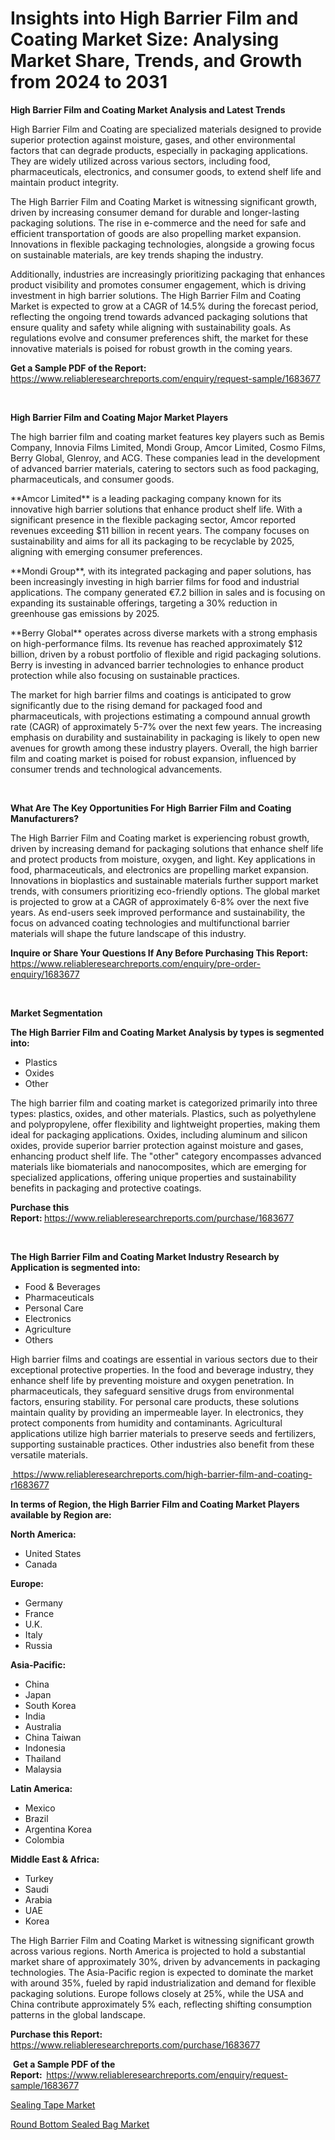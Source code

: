 <p><h1>Insights into High Barrier Film and Coating Market Size: Analysing Market Share, Trends, and Growth from 2024 to 2031</h1></p><p><strong>High Barrier Film and Coating Market Analysis and Latest Trends</strong></p>
<p><p>High Barrier Film and Coating are specialized materials designed to provide superior protection against moisture, gases, and other environmental factors that can degrade products, especially in packaging applications. They are widely utilized across various sectors, including food, pharmaceuticals, electronics, and consumer goods, to extend shelf life and maintain product integrity.</p><p>The High Barrier Film and Coating Market is witnessing significant growth, driven by increasing consumer demand for durable and longer-lasting packaging solutions. The rise in e-commerce and the need for safe and efficient transportation of goods are also propelling market expansion. Innovations in flexible packaging technologies, alongside a growing focus on sustainable materials, are key trends shaping the industry. </p><p>Additionally, industries are increasingly prioritizing packaging that enhances product visibility and promotes consumer engagement, which is driving investment in high barrier solutions. The High Barrier Film and Coating Market is expected to grow at a CAGR of 14.5% during the forecast period, reflecting the ongoing trend towards advanced packaging solutions that ensure quality and safety while aligning with sustainability goals. As regulations evolve and consumer preferences shift, the market for these innovative materials is poised for robust growth in the coming years.</p></p>
<p><strong>Get a Sample PDF of the Report:&nbsp;</strong> <a href="https://www.reliableresearchreports.com/enquiry/request-sample/1683677?utm_campaign=40&utm_medium=2&utm_source=Github&utm_content=ia&utm_term=30122024&utm_id=high-barrier-film-and-coating">https://www.reliableresearchreports.com/enquiry/request-sample/1683677</a></p>
<p>&nbsp;</p>
<p><strong>High Barrier Film and Coating Major Market Players</strong></p>
<p><p>The high barrier film and coating market features key players such as Bemis Company, Innovia Films Limited, Mondi Group, Amcor Limited, Cosmo Films, Berry Global, Glenroy, and ACG. These companies lead in the development of advanced barrier materials, catering to sectors such as food packaging, pharmaceuticals, and consumer goods.</p><p>**Amcor Limited** is a leading packaging company known for its innovative high barrier solutions that enhance product shelf life. With a significant presence in the flexible packaging sector, Amcor reported revenues exceeding $11 billion in recent years. The company focuses on sustainability and aims for all its packaging to be recyclable by 2025, aligning with emerging consumer preferences.</p><p>**Mondi Group**, with its integrated packaging and paper solutions, has been increasingly investing in high barrier films for food and industrial applications. The company generated €7.2 billion in sales and is focusing on expanding its sustainable offerings, targeting a 30% reduction in greenhouse gas emissions by 2025.</p><p>**Berry Global** operates across diverse markets with a strong emphasis on high-performance films. Its revenue has reached approximately $12 billion, driven by a robust portfolio of flexible and rigid packaging solutions. Berry is investing in advanced barrier technologies to enhance product protection while also focusing on sustainable practices.</p><p>The market for high barrier films and coatings is anticipated to grow significantly due to the rising demand for packaged food and pharmaceuticals, with projections estimating a compound annual growth rate (CAGR) of approximately 5-7% over the next few years. The increasing emphasis on durability and sustainability in packaging is likely to open new avenues for growth among these industry players. Overall, the high barrier film and coating market is poised for robust expansion, influenced by consumer trends and technological advancements.</p></p>
<p>&nbsp;</p>
<p><strong>What Are The Key Opportunities For High Barrier Film and Coating Manufacturers?</strong></p>
<p><p>The High Barrier Film and Coating market is experiencing robust growth, driven by increasing demand for packaging solutions that enhance shelf life and protect products from moisture, oxygen, and light. Key applications in food, pharmaceuticals, and electronics are propelling market expansion. Innovations in bioplastics and sustainable materials further support market trends, with consumers prioritizing eco-friendly options. The global market is projected to grow at a CAGR of approximately 6-8% over the next five years. As end-users seek improved performance and sustainability, the focus on advanced coating technologies and multifunctional barrier materials will shape the future landscape of this industry.</p></p>
<p><strong>Inquire or Share Your Questions If Any Before Purchasing This Report:</strong> <a href="https://www.reliableresearchreports.com/enquiry/pre-order-enquiry/1683677?utm_campaign=40&utm_medium=2&utm_source=Github&utm_content=ia&utm_term=30122024&utm_id=high-barrier-film-and-coating">https://www.reliableresearchreports.com/enquiry/pre-order-enquiry/1683677</a></p>
<p>&nbsp;</p>
<p><strong>Market Segmentation</strong></p>
<p><strong>The High Barrier Film and Coating Market Analysis by types is segmented into:</strong></p>
<p><ul><li>Plastics</li><li>Oxides</li><li>Other</li></ul></p>
<p><p>The high barrier film and coating market is categorized primarily into three types: plastics, oxides, and other materials. Plastics, such as polyethylene and polypropylene, offer flexibility and lightweight properties, making them ideal for packaging applications. Oxides, including aluminum and silicon oxides, provide superior barrier protection against moisture and gases, enhancing product shelf life. The "other" category encompasses advanced materials like biomaterials and nanocomposites, which are emerging for specialized applications, offering unique properties and sustainability benefits in packaging and protective coatings.</p></p>
<p><strong>Purchase this Report:&nbsp;</strong><a href="https://www.reliableresearchreports.com/purchase/1683677?utm_campaign=40&utm_medium=2&utm_source=Github&utm_content=ia&utm_term=30122024&utm_id=high-barrier-film-and-coating">https://www.reliableresearchreports.com/purchase/1683677</a></p>
<p>&nbsp;</p>
<p><strong>The High Barrier Film and Coating Market Industry Research by Application is segmented into:</strong></p>
<p><ul><li>Food & Beverages</li><li>Pharmaceuticals</li><li>Personal Care</li><li>Electronics</li><li>Agriculture</li><li>Others</li></ul></p>
<p><p>High barrier films and coatings are essential in various sectors due to their exceptional protective properties. In the food and beverage industry, they enhance shelf life by preventing moisture and oxygen penetration. In pharmaceuticals, they safeguard sensitive drugs from environmental factors, ensuring stability. For personal care products, these solutions maintain quality by providing an impermeable layer. In electronics, they protect components from humidity and contaminants. Agricultural applications utilize high barrier materials to preserve seeds and fertilizers, supporting sustainable practices. Other industries also benefit from these versatile materials.</p></p>
<p><a href="https://www.reliableresearchreports.com/high-barrier-film-and-coating-r1683677?utm_campaign=40&utm_medium=2&utm_source=Github&utm_content=ia&utm_term=30122024&utm_id=high-barrier-film-and-coating">&nbsp;https://www.reliableresearchreports.com/high-barrier-film-and-coating-r1683677</a></p>
<p><strong>In terms of Region, the High Barrier Film and Coating Market Players available by Region are:</strong></p>
<p>
    <p> <strong> North America: </strong>
        <ul>
            <li>United States</li>
            <li>Canada</li>
        </ul>
        </p> 
    <p> <strong> Europe: </strong>
        <ul>
            <li>Germany</li>
            <li>France</li>
            <li>U.K.</li>
            <li>Italy</li>
            <li>Russia</li>
        </ul>
        </p> 
    <p> <strong> Asia-Pacific: </strong>
        <ul>
            <li>China</li>
            <li>Japan</li>
            <li>South Korea</li>
            <li>India</li>
            <li>Australia</li>
            <li>China Taiwan</li>
            <li>Indonesia</li>
            <li>Thailand</li>
            <li>Malaysia</li>
        </ul>
        </p> 
    <p> <strong> Latin America: </strong>
        <ul>
            <li>Mexico</li>
            <li>Brazil</li>
            <li>Argentina Korea</li>
            <li>Colombia</li>
        </ul>
        </p> 
    <p> <strong> Middle East & Africa: </strong>
        <ul>
            <li>Turkey</li>
            <li>Saudi</li>
            <li>Arabia</li>
            <li>UAE</li>
            <li>Korea</li>
        </ul>
    </p>
    </p>
<p><p>The High Barrier Film and Coating Market is witnessing significant growth across various regions. North America is projected to hold a substantial market share of approximately 30%, driven by advancements in packaging technologies. The Asia-Pacific region is expected to dominate the market with around 35%, fueled by rapid industrialization and demand for flexible packaging solutions. Europe follows closely at 25%, while the USA and China contribute approximately 5% each, reflecting shifting consumption patterns in the global landscape.</p></p>
<p><strong>Purchase this Report: </strong><a href="https://www.reliableresearchreports.com/purchase/1683677?utm_campaign=40&utm_medium=2&utm_source=Github&utm_content=ia&utm_term=30122024&utm_id=high-barrier-film-and-coating">https://www.reliableresearchreports.com/purchase/1683677</a></p>
<p>&nbsp;<strong>Get a Sample PDF of the Report:&nbsp;&nbsp;</strong><a href="https://www.reliableresearchreports.com/enquiry/request-sample/1683677?utm_campaign=40&utm_medium=2&utm_source=Github&utm_content=ia&utm_term=30122024&utm_id=high-barrier-film-and-coating">https://www.reliableresearchreports.com/enquiry/request-sample/1683677</a></p>
<p><strong></strong></p>
<p><p><a href="https://github.com/lvaill871987/Market-Research-Report-List-1/blob/main/sealing-tape-market.md?utm_campaign=40&utm_medium=2&utm_source=Github&utm_content=ia&utm_term=30122024&utm_id=high-barrier-film-and-coating">Sealing Tape Market</a></p><p><a href="https://github.com/klaassenmackenzie6/Market-Research-Report-List-1/blob/main/round-bottom-sealed-bag-market.md?utm_campaign=40&utm_medium=2&utm_source=Github&utm_content=ia&utm_term=30122024&utm_id=high-barrier-film-and-coating">Round Bottom Sealed Bag Market</a></p></p>